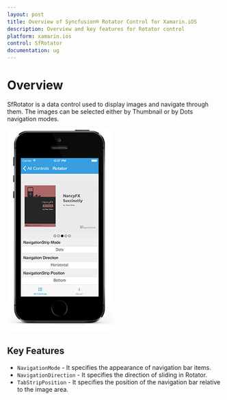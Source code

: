 ```yaml
---
layout: post
title: Overview of Syncfusion® Rotator Control for Xamarin.iOS
description: Overview and key features for Rotator control
platform: xamarin.ios
control: SfRotator
documentation: ug
---
```


# Overview

SfRotator is a data control used to display images and navigate through them. The images can be selected either by Thumbnail or by Dots navigation modes.

![Rotator Overview](images/overview.png)

## Key Features

* `NavigationMode` - It specifies the appearance of navigation bar items.
* `NavigationDirection` - It specifies the direction of sliding in Rotator.
* `TabStripPosition` - It specifies the position of the navigation bar relative to the image area.